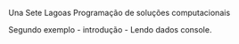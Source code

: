Una Sete Lagoas
Programação de soluções computacionais

Segundo exemplo - introdução - Lendo dados console.

